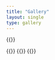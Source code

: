 ```yaml
---
title: "Gallery"
layout: single
type: gallery
---
```


{{<figure-100 src="/images/gallery/sports-car-driving-asphalt-road-night-generative-ai.jpg" alt="" em="`AI generated` sports car on asphalt, by [vecstock](https://www.freepik.com/free-photo/sports-car-driving-asphalt-road-night-generative-ai_40936318.htm) on Freepik.">}}

{{<figure-49-left src="/images/gallery/250100C37A4DD10664EC3A2E3559D03464AFBFD638B53EF188821868566051D6.jpeg" alt="" em="">}}
{{<figure-49-right src="/images/gallery/0788F6EBDC478A90D75CE7445181F965AE640E8B91A7FA22460CCC372424D1E9.jpeg" alt="" em="">}}
{{<figure-100 src="/images/gallery/underwater-nature-fish-coral-seaweed-starfish-generated-by-ai.jpg" alt="" em="`AI generated` images by [TomR_NYC](https://civitai.com/images/6190653), [Ajuro](https://civitai.com/images/6216182) on CivitAI; `AI generated` underwater coral reef, by [vecstock](https://www.freepik.com/free-photo/underwater-nature-fish-coral-seaweed-starfish-generated-by-ai_41218698.htm) on Freepik.">}}





